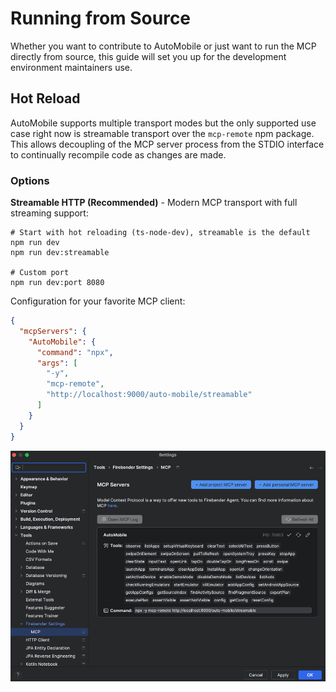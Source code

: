 # Running from Source

Whether you want to contribute to AutoMobile or just want to run the MCP directly from source, this guide will set you
up for the development environment maintainers use.

## Hot Reload

AutoMobile supports multiple transport modes but the only supported use case right now is streamable transport over the
`mcp-remote` npm package. This allows decoupling of the MCP server process from the STDIO interface to continually
recompile code as changes are made. 

### Options

**Streamable HTTP (Recommended)** - Modern MCP transport with full streaming support:
```shell
# Start with hot reloading (ts-node-dev), streamable is the default
npm run dev
npm run dev:streamable

# Custom port
npm run dev:port 8080
```

Configuration for your favorite MCP client:

```json
{
  "mcpServers": {
    "AutoMobile": {
      "command": "npx",
      "args": [
        "-y",
        "mcp-remote",
        "http://localhost:9000/auto-mobile/streamable"
      ]
    }
  }
}
```

![firebender-mcp-server-setup.png](img/firebender-mcp-server-setup-dev.png)

